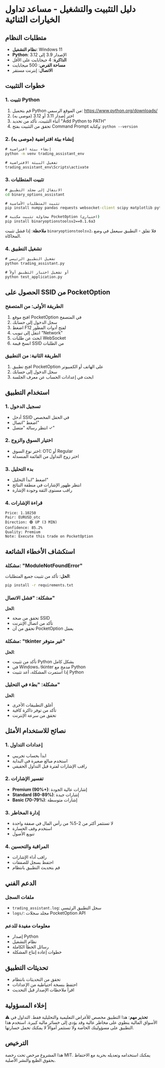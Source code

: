# دليل التثبيت والتشغيل - مساعد تداول الخيارات الثنائية

## متطلبات النظام
- **نظام التشغيل**: Windows 11
- **Python**: الإصدار 3.9 إلى 3.12
- **الذاكرة**: 4 جيجابايت على الأقل
- **مساحة القرص**: 500 ميجابايت
- **الاتصال**: إنترنت مستقر

## خطوات التثبيت

### 1. تثبيت Python
1. قم بتحميل Python من الموقع الرسمي: https://www.python.org/downloads/
2. اختر إصدار 3.11 أو 3.12 (موصى به)
3. أثناء التثبيت، تأكد من تحديد "Add Python to PATH"
4. تحقق من التثبيت بفتح Command Prompt وكتابة: `python --version`

### 2. إنشاء بيئة افتراضية (موصى به)
```cmd
# إنشاء بيئة افتراضية
python -m venv trading_assistant_env

# تفعيل البيئة الافتراضية
trading_assistant_env\Scripts\activate
```

### 3. تثبيت المتطلبات
```cmd
# الانتقال إلى مجلد التطبيق
cd binary_options_assistant

# تثبيت المتطلبات الأساسية
pip install numpy pandas requests websocket-client scipy matplotlib python-dateutil pytz

# محاولة تثبيت مكتبة PocketOption (اختياري)
pip install binaryoptionstoolsv2==0.1.6a3
```

**ملاحظة**: إذا فشل تثبيت `binaryoptionstoolsv2`، فلا تقلق - التطبيق سيعمل في وضع المحاكاة.

### 4. تشغيل التطبيق
```cmd
# تشغيل التطبيق الرئيسي
python trading_assistant.py

# أو تشغيل اختبار التطبيق أولاً
python test_application.py
```

## الحصول على SSID من PocketOption

### الطريقة الأولى: من المتصفح
1. افتح موقع PocketOption في المتصفح
2. سجل الدخول إلى حسابك
3. اضغط F12 لفتح أدوات المطور
4. انتقل إلى تبويب "Network"
5. ابحث عن طلبات WebSocket
6. انسخ قيمة SSID من الطلبات

### الطريقة الثانية: من التطبيق
1. افتح تطبيق PocketOption على الهاتف أو الكمبيوتر
2. سجل الدخول إلى حسابك
3. ابحث في إعدادات الحساب عن معرف الجلسة

## استخدام التطبيق

### 1. تسجيل الدخول
- أدخل SSID في الحقل المخصص
- اضغط "اتصال"
- انتظر رسالة "متصل ✓"

### 2. اختيار السوق والزوج
- اختر نوع السوق: OTC أو Regular
- اختر زوج التداول من القائمة المنسدلة

### 3. بدء التحليل
- اضغط "ابدأ التحليل"
- انتظر ظهور الإشارات في منطقة النتائج
- راقب مستوى الثقة وجودة الإشارة

### 4. قراءة الإشارات
```
Price: 1.10250
Pair: EURUSD_otc
Direction: 🟢 UP (3 MIN)
Confidence: 85.2%
Quality: Premium
Note: Execute this trade on PocketOption
```

## استكشاف الأخطاء الشائعة

### مشكلة: "ModuleNotFoundError"
**الحل**: تأكد من تثبيت جميع المتطلبات:
```cmd
pip install -r requirements.txt
```

### مشكلة: "فشل الاتصال"
**الحل**: 
- تحقق من صحة SSID
- تأكد من اتصال الإنترنت
- تحقق من أن PocketOption يعمل

### مشكلة: "tkinter غير متوفر"
**الحل**: 
- تأكد من تثبيت Python بشكل كامل
- في Windows، tkinter مدمج مع Python
- إذا استمرت المشكلة، أعد تثبيت Python

### مشكلة: "بطء في التحليل"
**الحل**:
- أغلق التطبيقات الأخرى
- تأكد من توفر ذاكرة كافية
- تحقق من سرعة الإنترنت

## نصائح للاستخدام الأمثل

### 1. إعدادات التداول
- ابدأ بحساب تجريبي
- استخدم مبالغ صغيرة في البداية
- راقب الإشارات لفترة قبل التداول الحقيقي

### 2. تفسير الإشارات
- **Premium (90%+)**: إشارات عالية الجودة
- **Standard (80-89%)**: إشارات جيدة
- **Basic (70-79%)**: إشارات متوسطة

### 3. إدارة المخاطر
- لا تستثمر أكثر من 2-5% من رأس المال في صفقة واحدة
- استخدم وقف الخسارة
- تنويع الأصول

### 4. المراقبة والتحسين
- راقب أداء الإشارات
- احتفظ بسجل للصفقات
- قم بتحديث التطبيق بانتظام

## الدعم الفني

### ملفات السجل
- `trading_assistant.log`: سجل التطبيق الرئيسي
- `logs/`: مجلد سجلات PocketOption API

### معلومات مفيدة للدعم
- إصدار Python
- نظام التشغيل
- رسائل الخطأ الكاملة
- خطوات إعادة إنتاج المشكلة

## تحديثات التطبيق
- تحقق من التحديثات بانتظام
- احتفظ بنسخة احتياطية من الإعدادات
- اقرأ ملاحظات الإصدار قبل التحديث

## إخلاء المسؤولية
⚠️ **تحذير مهم**: هذا التطبيق مخصص للأغراض التعليمية والتحليلية فقط. التداول في الأسواق المالية ينطوي على مخاطر عالية وقد يؤدي إلى خسائر مالية كبيرة. استخدم هذا التطبيق على مسؤوليتك الخاصة ولا تستثمر أموالاً لا يمكنك تحمل خسارتها.

## الترخيص
هذا المشروع مرخص تحت رخصة MIT. يمكنك استخدامه وتعديله بحرية مع الاحتفاظ بحقوق الطبع والنشر الأصلية.

